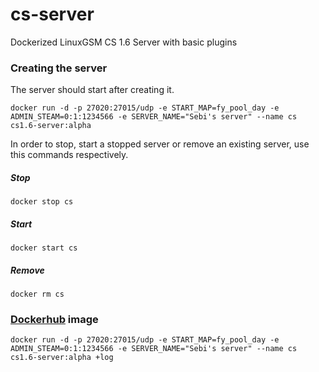 # cs-server
Dockerized LinuxGSM CS 1.6 Server with basic plugins

### Creating the server

The server should start after creating it.
```
docker run -d -p 27020:27015/udp -e START_MAP=fy_pool_day -e ADMIN_STEAM=0:1:1234566 -e SERVER_NAME="Sebi's server" --name cs cs1.6-server:alpha
```

In order to stop, start a stopped server or remove an existing server, use this commands respectively.

##### Stop
```
docker stop cs
```

##### Start
```
docker start cs
```

##### Remove

```
docker rm cs
```

### [Dockerhub](https://hub.docker.com/r/sebiglesias/cs1.6-server/) image
```
docker run -d -p 27020:27015/udp -e START_MAP=fy_pool_day -e ADMIN_STEAM=0:1:1234566 -e SERVER_NAME="Sebi's server" --name cs cs1.6-server:alpha +log
```

